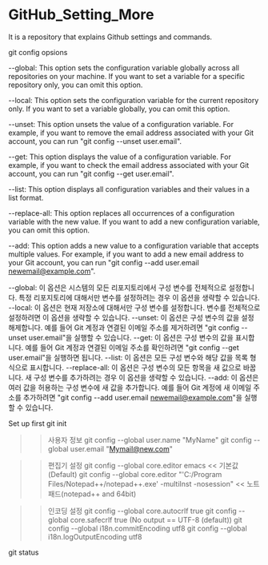 # GitHub_Setting_More
It is a repository that explains Github settings and commands.

git config opsions

--global: This option sets the configuration variable globally across all repositories on your machine. If you want to set a variable for a specific repository only, you can omit this option.

--local: This option sets the configuration variable for the current repository only. If you want to set a variable globally, you can omit this option.

--unset: This option unsets the value of a configuration variable. For example, if you want to remove the email address associated with your Git account, you can run "git config --unset user.email".

--get: This option displays the value of a configuration variable. For example, if you want to check the email address associated with your Git account, you can run "git config --get user.email".

--list: This option displays all configuration variables and their values in a list format.

--replace-all: This option replaces all occurrences of a configuration variable with the new value. If you want to add a new configuration variable, you can omit this option.

--add: This option adds a new value to a configuration variable that accepts multiple values. For example, if you want to add a new email address to your Git account, you can run "git config --add user.email newemail@example.com".

--global: 이 옵션은 시스템의 모든 리포지토리에서 구성 변수를 전체적으로 설정합니다. 특정 리포지토리에 대해서만 변수를 설정하려는 경우 이 옵션을 생략할 수 있습니다.
--local: 이 옵션은 현재 저장소에 대해서만 구성 변수를 설정합니다. 변수를 전체적으로 설정하려면 이 옵션을 생략할 수 있습니다.
--unset: 이 옵션은 구성 변수의 값을 설정 해제합니다. 예를 들어 Git 계정과 연결된 이메일 주소를 제거하려면 "git config --unset user.email"을 실행할 수 있습니다.
--get: 이 옵션은 구성 변수의 값을 표시합니다. 예를 들어 Git 계정과 연결된 이메일 주소를 확인하려면 "git config --get user.email"을 실행하면 됩니다.
--list: 이 옵션은 모든 구성 변수와 해당 값을 목록 형식으로 표시합니다.
--replace-all: 이 옵션은 구성 변수의 모든 항목을 새 값으로 바꿉니다. 새 구성 변수를 추가하려는 경우 이 옵션을 생략할 수 있습니다.
--add: 이 옵션은 여러 값을 허용하는 구성 변수에 새 값을 추가합니다. 예를 들어 Git 계정에 새 이메일 주소를 추가하려면 "git config --add user.email newemail@example.com"을 실행할 수 있습니다.

Set up first
git init
>> 사용자 정보
git config --global user.name "MyName"
git config --global user.email "Mymail@new.com"

>> 편집기 설정
git config --global core.editor emacs << 기본값(Default)
git config --global core.editor "'C:/Program Files/Notepad++/notepad++.exe' -multiInst -nosession" << 노트패드(notepad++ and 64bit)

>> 인코딩 설정
git config --global core.autocrlf true
git config --global core.safecrlf true
(No output == UTF-8 (default))
git config --global i18n.commitEncoding utf8
git config --global i18n.logOutputEncoding utf8

git status
